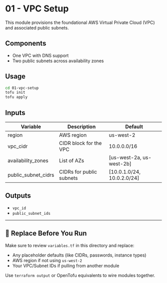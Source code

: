 # 01 - VPC Setup

This module provisions the foundational AWS Virtual Private Cloud (VPC) and associated public subnets.

## Components

- One VPC with DNS support
- Two public subnets across availability zones

## Usage

```bash
cd 01-vpc-setup
tofu init
tofu apply
```

## Inputs

| Variable              | Description                    | Default                |
|-----------------------|--------------------------------|------------------------|
| region                | AWS region                     | us-west-2              |
| vpc_cidr              | CIDR block for the VPC         | 10.0.0.0/16            |
| availability_zones    | List of AZs                    | [us-west-2a, us-west-2b]|
| public_subnet_cidrs   | CIDRs for public subnets       | [10.0.1.0/24, 10.0.2.0/24]|

## Outputs

- `vpc_id`
- `public_subnet_ids`


---

## 🔧 Replace Before You Run

Make sure to review `variables.tf` in this directory and replace:

- Any placeholder defaults (like CIDRs, passwords, instance types)
- AWS region if not using `us-west-2`
- Your VPC/Subnet IDs if pulling from another module

Use `terraform output` or OpenTofu equivalents to wire modules together.
